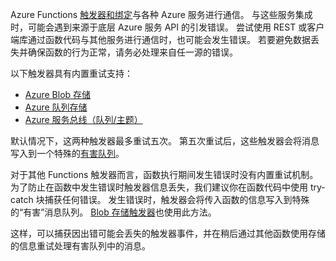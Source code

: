 Azure Functions [触发器和绑定](../articles/azure-functions/functions-triggers-bindings.md)与各种 Azure 服务进行通信。 与这些服务集成时，可能会遇到来源于底层 Azure 服务 API 的引发错误。 尝试使用 REST 或客户端库通过函数代码与其他服务进行通信时，也可能会发生错误。 若要避免数据丢失并确保函数的行为正常，请务必处理来自任一源的错误。

以下触发器具有内置重试支持：

- [Azure Blob 存储](../articles/azure-functions/functions-bindings-storage-blob.md)
- [Azure 队列存储](../articles/azure-functions/functions-bindings-storage-queue.md)
- [Azure 服务总线（队列/主题）](../articles/azure-functions/functions-bindings-service-bus.md)

默认情况下，这两种触发器最多重试五次。 第五次重试后，这些触发器会将消息写入到一个特殊的[有害队列](../articles/azure-functions/functions-bindings-storage-queue.md#trigger---poison-messages)。 

对于其他 Functions 触发器而言，函数执行期间发生错误时没有内置重试机制。 为了防止在函数中发生错误时触发器信息丢失，我们建议你在函数代码中使用 try-catch 块捕获任何错误。 发生错误时，触发器会将传入函数的信息写入到特殊的“有害”消息队列。 [Blob 存储触发器](../articles/azure-functions/functions-bindings-storage-blob.md#trigger---poison-blobs)也使用此方法。 

这样，可以捕获因出错可能会丢失的触发器事件，并在稍后通过其他函数使用存储的信息重试处理有害队列中的消息。  

<!-- ms.date: 09/21/2018 -->